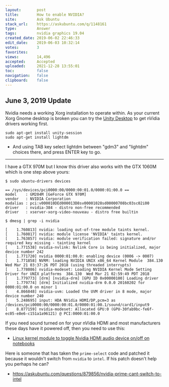 ```yaml
---
layout:       post
title:        How to enable NVIDIA?
site:         Ask Ubuntu
stack_url:    https://askubuntu.com/q/1148161
type:         Answer
tags:         nvidia graphics 19.04
created_date: 2019-06-02 22:46:33
edit_date:    2019-06-03 10:32:14
votes:        3
favorites:    
views:        14,496
accepted:     Accepted
uploaded:     2021-12-28 13:55:01
toc:          false
navigation:   false
clipboard:    false
---
```


## June 3, 2019 Update

Nvidia needs a working Xorg installation to operate within. As your current Xorg Gnome desktop is broken you can try the [Unity Desktop][1] to get nVidia drivers working first. 

``` 
sudo apt-get install unity-session
sudo apt-get install lightdm 

```

- And using TAB key select lightdm between "gdm3" and "lightdm" choices there, and press ENTER key to go.

----------


I have a GTX 970M but I know this driver also works with the GTX 1060M which is one step above yours:

``` 
$ sudo ubuntu-drivers devices

```

``` 
== /sys/devices/pci0000:00/0000:00:01.0/0000:01:00.0 ==
model    : GM204M [GeForce GTX 970M]
vendor   : NVIDIA Corporation
modalias : pci:v000010DEd000013D8sv00001028sd00000708bc03sc02i00
driver   : nvidia-384 - distro non-free recommended
driver   : xserver-xorg-video-nouveau - distro free builtin

```

``` 
$ dmesg | grep -i nvidia

```

``` 
[    1.760813] nvidia: loading out-of-tree module taints kernel.
[    1.760817] nvidia: module license 'NVIDIA' taints kernel.
[    1.763857] nvidia: module verification failed: signature and/or required key missing - tainting kernel
[    1.771538] nvidia-nvlink: Nvlink Core is being initialized, major device number 242
[    1.771720] nvidia 0000:01:00.0: enabling device (0006 -> 0007)
[    1.771858] NVRM: loading NVIDIA UNIX x86_64 Kernel Module  384.130  Wed Mar 21 03:37:26 PDT 2018 (using threaded interrupts)
[    1.778086] nvidia-modeset: Loading NVIDIA Kernel Mode Setting Driver for UNIX platforms  384.130  Wed Mar 21 02:59:49 PDT 2018
[    1.779773] [drm] [nvidia-drm] [GPU ID 0x00000100] Loading driver
[    1.779774] [drm] Initialized nvidia-drm 0.0.0 20160202 for 0000:01:00.0 on minor 1
[    4.866848] nvidia-uvm: Loaded the UVM driver in 8 mode, major device number 240
[    5.248695] input: HDA NVidia HDMI/DP,pcm=3 as /devices/pci0000:00/0000:00:01.0/0000:01:00.1/sound/card1/input9
[    8.877159] nvidia-modeset: Allocated GPU:0 (GPU-30fab9bc-fe6f-ec05-e8e6-c151a1a96121) @ PCI:0000:01:00.0

```

If you need sound turned on for your nVidia HDMI and most manufacturers these days have it powered off, then you need to use this:

- [Linux kernel module to toggle Nvidia HDMI audio device on/off on notebooks][2]

Here is someone that has taken the `prime-select` code and patched it because it wouldn't switch from `nvidia` to `intel`. If his patch doesn't help you perhaps he can?

- https://askubuntu.com/questions/879856/nvidia-prime-cant-switch-to-intel


  [1]: http://www.ubuntubuzz.com/2019/05/unity-desktop-on-ubuntu-1904.html
  [2]: https://github.com/hhfeuer/nvhda
